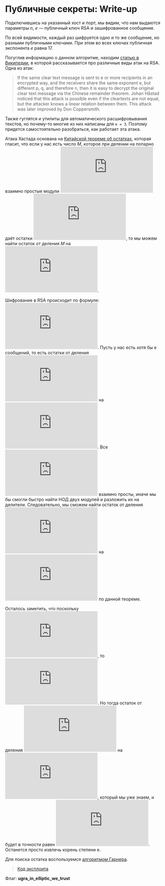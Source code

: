 # Публичные секреты: Write-up

Подключившись на указанный хост и порт, мы видим, что нам выдаются параметры *n*, *e* — публичный ключ RSA и зашифрованное сообщение.

По всей видимости, каждый раз шифруется одно и то же сообщение, но разными публичными ключами. При этом во всех ключах публичная экспонента *e* равна 17.

Погуглив информацию о данном алгоритме, находим [статью в Википедии](https://en.wikipedia.org/wiki/RSA_%28cryptosystem%29#Attacks_against_plain_RSA), в которой рассказывается про различные виды атак на RSA. Одна из атак:

> If the same clear text message is sent to e or more recipients in an encrypted way, and the receivers share the same exponent e, but different p, q, and therefore n, then it is easy to decrypt the original clear text message via the Chinese remainder theorem. Johan Håstad noticed that this attack is possible even if the cleartexts are not equal, but the attacker knows a linear relation between them. This attack was later improved by Don Coppersmith.

Также гуглятся и утилиты для автоматического расшифровывания текстов, но почему-то многие из них написаны для `e = 3`. Поэтому придется самостоятельно разобраться, как работает эта атака.

<!-- TODO: LaTeX formulas -->

Атака Хастада основана на [Китайской теореме об остатках](https://en.wikipedia.org/wiki/Chinese_remainder_theorem), которая гласит, что если у нас есть число *M*, которое при делении на попарно взаимно простые модули ![p\_1, p\_2, ..., p\_n](https://latex.codecogs.com/svg.latex?p_1%2C%20p_2%2C%20%5Cldots%2C%20p_n) даёт остатки ![m\_1, m\_2, ...m\_n](https://latex.codecogs.com/svg.latex?m_1%2C%20m_2%2C%20%5Cldots%2C%20m_n), то мы можем найти остаток от деления *M* на ![p\_1p\_2...p\_n](https://latex.codecogs.com/svg.latex?p_1p_2%7B%5Cldots%7Dp_n).

Шифрование в RSA происходит по формуле: ![m = c^e (mod n)](https://latex.codecogs.com/svg.latex?m%20%3D%20c%5Ee%20%5Cmod%20n). Пусть у нас есть хотя бы e сообщений, то есть остатки от деления ![c^e](https://latex.codecogs.com/svg.latex?c%5Ee) на ![n\_1, n\_2, ..., n\_e](https://latex.codecogs.com/svg.latex?n_1%2C%20n_2%2C%20%5Cldots%2C%20n_e). Все ![n\_i](https://latex.codecogs.com/svg.latex?n_i) взаимно просты, иначе мы бы смогли быстро найти НОД двух модулей и разложить их на делители. Следовательно, мы сможем найти остаток от деления ![c^e](https://latex.codecogs.com/svg.latex?c%5Ee) на ![n\_1n\_2...n\_e](https://latex.codecogs.com/svg.latex?n_1n_2%7B%5Cldots%7Dn_e) по данной теореме.

Осталось заметить, что поскольку ![для всех i c &lt; n\_i](https://latex.codecogs.com/svg.latex?%5Cforall%20i%3A%20c%20%3C%20n_i), то ![c^e &lt; n\_1n\_2...n\_e](https://latex.codecogs.com/svg.latex?c%5Ee%20%3C%20n_1n_2%7B%5Cldots%7Dn_e). Но тогда остаток от деления ![c^e](https://latex.codecogs.com/svg.latex?c%5Ee) на ![n\_1n\_2...n\_e](https://latex.codecogs.com/svg.latex?n_1n_2%7B%5Cldots%7Dn_e), который мы уже знаем, и будет в точности равен ![c^e](https://latex.codecogs.com/svg.latex?c%5Ee). Останется просто извлечь корень степени e.

Для поиска остатка воспользуемся [алгоритмом Гарнера](https://ru.wikipedia.org/wiki/Китайская_теорема_об_остатках#Алгоритм_Гарнера).

> [Код эксплоита](exploit.py)

Флаг: **ugra_in_elliptic_we_trust**

